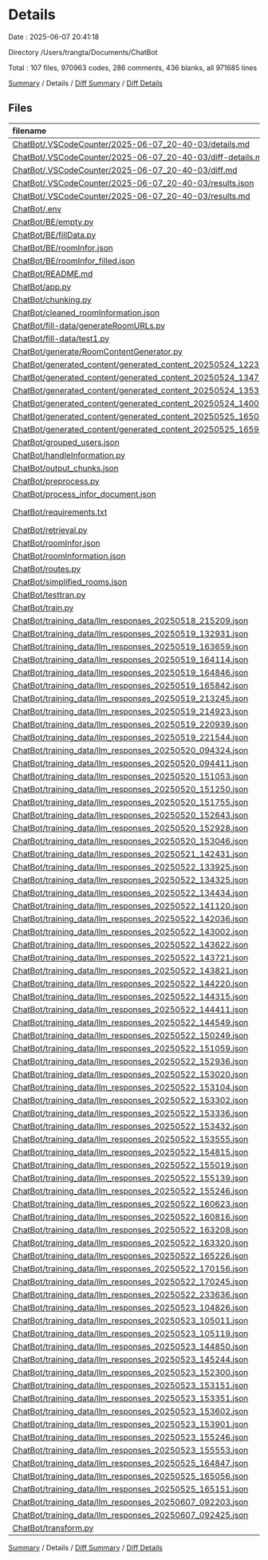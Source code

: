 # Details

Date : 2025-06-07 20:41:18

Directory /Users/trangta/Documents/ChatBot

Total : 107 files,  970963 codes, 286 comments, 436 blanks, all 971685 lines

[Summary](results.md) / Details / [Diff Summary](diff.md) / [Diff Details](diff-details.md)

## Files
| filename | language | code | comment | blank | total |
| :--- | :--- | ---: | ---: | ---: | ---: |
| [ChatBot/.VSCodeCounter/2025-06-07\_20-40-03/details.md](/ChatBot/.VSCodeCounter/2025-06-07_20-40-03/details.md) | Markdown | 111 | 0 | 6 | 117 |
| [ChatBot/.VSCodeCounter/2025-06-07\_20-40-03/diff-details.md](/ChatBot/.VSCodeCounter/2025-06-07_20-40-03/diff-details.md) | Markdown | 9 | 0 | 6 | 15 |
| [ChatBot/.VSCodeCounter/2025-06-07\_20-40-03/diff.md](/ChatBot/.VSCodeCounter/2025-06-07_20-40-03/diff.md) | Markdown | 12 | 0 | 7 | 19 |
| [ChatBot/.VSCodeCounter/2025-06-07\_20-40-03/results.json](/ChatBot/.VSCodeCounter/2025-06-07_20-40-03/results.json) | JSON | 1 | 0 | 0 | 1 |
| [ChatBot/.VSCodeCounter/2025-06-07\_20-40-03/results.md](/ChatBot/.VSCodeCounter/2025-06-07_20-40-03/results.md) | Markdown | 24 | 0 | 7 | 31 |
| [ChatBot/.env](/ChatBot/.env) | Properties | 3 | 0 | 0 | 3 |
| [ChatBot/BE/empty.py](/ChatBot/BE/empty.py) | Python | 45 | 1 | 7 | 53 |
| [ChatBot/BE/fillData.py](/ChatBot/BE/fillData.py) | Python | 31 | 3 | 10 | 44 |
| [ChatBot/BE/roomInfor.json](/ChatBot/BE/roomInfor.json) | JSON | 140,546 | 0 | 0 | 140,546 |
| [ChatBot/BE/roomInfor\_filled.json](/ChatBot/BE/roomInfor_filled.json) | JSON | 140,546 | 0 | 1 | 140,547 |
| [ChatBot/README.md](/ChatBot/README.md) | Markdown | 1 | 0 | 0 | 1 |
| [ChatBot/app.py](/ChatBot/app.py) | Python | 8 | 0 | 6 | 14 |
| [ChatBot/chunking.py](/ChatBot/chunking.py) | Python | 99 | 2 | 15 | 116 |
| [ChatBot/cleaned\_roomInformation.json](/ChatBot/cleaned_roomInformation.json) | JSON | 140,546 | 0 | 0 | 140,546 |
| [ChatBot/fill-data/generateRoomURLs.py](/ChatBot/fill-data/generateRoomURLs.py) | Python | 9 | 3 | 4 | 16 |
| [ChatBot/fill-data/test1.py](/ChatBot/fill-data/test1.py) | Python | 23 | 2 | 5 | 30 |
| [ChatBot/generate/RoomContentGenerator.py](/ChatBot/generate/RoomContentGenerator.py) | Python | 315 | 23 | 72 | 410 |
| [ChatBot/generated\_content/generated\_content\_20250524\_122311.json](/ChatBot/generated_content/generated_content_20250524_122311.json) | JSON | 41 | 0 | 0 | 41 |
| [ChatBot/generated\_content/generated\_content\_20250524\_134753.json](/ChatBot/generated_content/generated_content_20250524_134753.json) | JSON | 24 | 0 | 0 | 24 |
| [ChatBot/generated\_content/generated\_content\_20250524\_135302.json](/ChatBot/generated_content/generated_content_20250524_135302.json) | JSON | 68 | 0 | 0 | 68 |
| [ChatBot/generated\_content/generated\_content\_20250524\_140015.json](/ChatBot/generated_content/generated_content_20250524_140015.json) | JSON | 64 | 0 | 0 | 64 |
| [ChatBot/generated\_content/generated\_content\_20250525\_165040.json](/ChatBot/generated_content/generated_content_20250525_165040.json) | JSON | 71 | 0 | 0 | 71 |
| [ChatBot/generated\_content/generated\_content\_20250525\_165901.json](/ChatBot/generated_content/generated_content_20250525_165901.json) | JSON | 25 | 0 | 0 | 25 |
| [ChatBot/grouped\_users.json](/ChatBot/grouped_users.json) | JSON | 145,489 | 0 | 0 | 145,489 |
| [ChatBot/handleInformation.py](/ChatBot/handleInformation.py) | Python | 87 | 21 | 41 | 149 |
| [ChatBot/output\_chunks.json](/ChatBot/output_chunks.json) | JSON | 54,450 | 0 | 1 | 54,451 |
| [ChatBot/preprocess.py](/ChatBot/preprocess.py) | Python | 115 | 152 | 53 | 320 |
| [ChatBot/process\_infor\_document.json](/ChatBot/process_infor_document.json) | JSON | 50 | 0 | 0 | 50 |
| [ChatBot/requirements.txt](/ChatBot/requirements.txt) | pip requirements | 6 | 0 | 0 | 6 |
| [ChatBot/retrieval.py](/ChatBot/retrieval.py) | Python | 641 | 56 | 97 | 794 |
| [ChatBot/roomInfor.json](/ChatBot/roomInfor.json) | JSON | 140,546 | 0 | 0 | 140,546 |
| [ChatBot/roomInformation.json](/ChatBot/roomInformation.json) | JSON | 141,068 | 0 | 1 | 141,069 |
| [ChatBot/routes.py](/ChatBot/routes.py) | Python | 81 | 5 | 22 | 108 |
| [ChatBot/simplified\_rooms.json](/ChatBot/simplified_rooms.json) | JSON | 64,863 | 0 | 2 | 64,865 |
| [ChatBot/testtran.py](/ChatBot/testtran.py) | Python | 25 | 6 | 7 | 38 |
| [ChatBot/train.py](/ChatBot/train.py) | Python | 160 | 7 | 37 | 204 |
| [ChatBot/training\_data/llm\_responses\_20250518\_215209.json](/ChatBot/training_data/llm_responses_20250518_215209.json) | JSON | 9 | 0 | 0 | 9 |
| [ChatBot/training\_data/llm\_responses\_20250519\_132931.json](/ChatBot/training_data/llm_responses_20250519_132931.json) | JSON | 9 | 0 | 0 | 9 |
| [ChatBot/training\_data/llm\_responses\_20250519\_163659.json](/ChatBot/training_data/llm_responses_20250519_163659.json) | JSON | 9 | 0 | 0 | 9 |
| [ChatBot/training\_data/llm\_responses\_20250519\_164114.json](/ChatBot/training_data/llm_responses_20250519_164114.json) | JSON | 9 | 0 | 0 | 9 |
| [ChatBot/training\_data/llm\_responses\_20250519\_164846.json](/ChatBot/training_data/llm_responses_20250519_164846.json) | JSON | 9 | 0 | 0 | 9 |
| [ChatBot/training\_data/llm\_responses\_20250519\_165842.json](/ChatBot/training_data/llm_responses_20250519_165842.json) | JSON | 9 | 0 | 0 | 9 |
| [ChatBot/training\_data/llm\_responses\_20250519\_213245.json](/ChatBot/training_data/llm_responses_20250519_213245.json) | JSON | 9 | 0 | 0 | 9 |
| [ChatBot/training\_data/llm\_responses\_20250519\_214923.json](/ChatBot/training_data/llm_responses_20250519_214923.json) | JSON | 9 | 0 | 0 | 9 |
| [ChatBot/training\_data/llm\_responses\_20250519\_220939.json](/ChatBot/training_data/llm_responses_20250519_220939.json) | JSON | 9 | 0 | 0 | 9 |
| [ChatBot/training\_data/llm\_responses\_20250519\_221544.json](/ChatBot/training_data/llm_responses_20250519_221544.json) | JSON | 9 | 0 | 0 | 9 |
| [ChatBot/training\_data/llm\_responses\_20250520\_094324.json](/ChatBot/training_data/llm_responses_20250520_094324.json) | JSON | 9 | 0 | 0 | 9 |
| [ChatBot/training\_data/llm\_responses\_20250520\_094411.json](/ChatBot/training_data/llm_responses_20250520_094411.json) | JSON | 9 | 0 | 0 | 9 |
| [ChatBot/training\_data/llm\_responses\_20250520\_151053.json](/ChatBot/training_data/llm_responses_20250520_151053.json) | JSON | 9 | 0 | 0 | 9 |
| [ChatBot/training\_data/llm\_responses\_20250520\_151250.json](/ChatBot/training_data/llm_responses_20250520_151250.json) | JSON | 9 | 0 | 0 | 9 |
| [ChatBot/training\_data/llm\_responses\_20250520\_151755.json](/ChatBot/training_data/llm_responses_20250520_151755.json) | JSON | 9 | 0 | 0 | 9 |
| [ChatBot/training\_data/llm\_responses\_20250520\_152643.json](/ChatBot/training_data/llm_responses_20250520_152643.json) | JSON | 9 | 0 | 0 | 9 |
| [ChatBot/training\_data/llm\_responses\_20250520\_152928.json](/ChatBot/training_data/llm_responses_20250520_152928.json) | JSON | 9 | 0 | 0 | 9 |
| [ChatBot/training\_data/llm\_responses\_20250520\_153046.json](/ChatBot/training_data/llm_responses_20250520_153046.json) | JSON | 9 | 0 | 0 | 9 |
| [ChatBot/training\_data/llm\_responses\_20250521\_142431.json](/ChatBot/training_data/llm_responses_20250521_142431.json) | JSON | 9 | 0 | 0 | 9 |
| [ChatBot/training\_data/llm\_responses\_20250522\_133925.json](/ChatBot/training_data/llm_responses_20250522_133925.json) | JSON | 9 | 0 | 0 | 9 |
| [ChatBot/training\_data/llm\_responses\_20250522\_134325.json](/ChatBot/training_data/llm_responses_20250522_134325.json) | JSON | 9 | 0 | 0 | 9 |
| [ChatBot/training\_data/llm\_responses\_20250522\_134434.json](/ChatBot/training_data/llm_responses_20250522_134434.json) | JSON | 9 | 0 | 0 | 9 |
| [ChatBot/training\_data/llm\_responses\_20250522\_141120.json](/ChatBot/training_data/llm_responses_20250522_141120.json) | JSON | 9 | 0 | 0 | 9 |
| [ChatBot/training\_data/llm\_responses\_20250522\_142036.json](/ChatBot/training_data/llm_responses_20250522_142036.json) | JSON | 9 | 0 | 0 | 9 |
| [ChatBot/training\_data/llm\_responses\_20250522\_143002.json](/ChatBot/training_data/llm_responses_20250522_143002.json) | JSON | 9 | 0 | 0 | 9 |
| [ChatBot/training\_data/llm\_responses\_20250522\_143622.json](/ChatBot/training_data/llm_responses_20250522_143622.json) | JSON | 9 | 0 | 0 | 9 |
| [ChatBot/training\_data/llm\_responses\_20250522\_143721.json](/ChatBot/training_data/llm_responses_20250522_143721.json) | JSON | 9 | 0 | 0 | 9 |
| [ChatBot/training\_data/llm\_responses\_20250522\_143821.json](/ChatBot/training_data/llm_responses_20250522_143821.json) | JSON | 9 | 0 | 0 | 9 |
| [ChatBot/training\_data/llm\_responses\_20250522\_144220.json](/ChatBot/training_data/llm_responses_20250522_144220.json) | JSON | 9 | 0 | 0 | 9 |
| [ChatBot/training\_data/llm\_responses\_20250522\_144315.json](/ChatBot/training_data/llm_responses_20250522_144315.json) | JSON | 9 | 0 | 0 | 9 |
| [ChatBot/training\_data/llm\_responses\_20250522\_144411.json](/ChatBot/training_data/llm_responses_20250522_144411.json) | JSON | 9 | 0 | 0 | 9 |
| [ChatBot/training\_data/llm\_responses\_20250522\_144549.json](/ChatBot/training_data/llm_responses_20250522_144549.json) | JSON | 9 | 0 | 0 | 9 |
| [ChatBot/training\_data/llm\_responses\_20250522\_150249.json](/ChatBot/training_data/llm_responses_20250522_150249.json) | JSON | 9 | 0 | 0 | 9 |
| [ChatBot/training\_data/llm\_responses\_20250522\_151059.json](/ChatBot/training_data/llm_responses_20250522_151059.json) | JSON | 9 | 0 | 0 | 9 |
| [ChatBot/training\_data/llm\_responses\_20250522\_152936.json](/ChatBot/training_data/llm_responses_20250522_152936.json) | JSON | 9 | 0 | 0 | 9 |
| [ChatBot/training\_data/llm\_responses\_20250522\_153020.json](/ChatBot/training_data/llm_responses_20250522_153020.json) | JSON | 9 | 0 | 0 | 9 |
| [ChatBot/training\_data/llm\_responses\_20250522\_153104.json](/ChatBot/training_data/llm_responses_20250522_153104.json) | JSON | 9 | 0 | 0 | 9 |
| [ChatBot/training\_data/llm\_responses\_20250522\_153302.json](/ChatBot/training_data/llm_responses_20250522_153302.json) | JSON | 9 | 0 | 0 | 9 |
| [ChatBot/training\_data/llm\_responses\_20250522\_153336.json](/ChatBot/training_data/llm_responses_20250522_153336.json) | JSON | 9 | 0 | 0 | 9 |
| [ChatBot/training\_data/llm\_responses\_20250522\_153432.json](/ChatBot/training_data/llm_responses_20250522_153432.json) | JSON | 9 | 0 | 0 | 9 |
| [ChatBot/training\_data/llm\_responses\_20250522\_153555.json](/ChatBot/training_data/llm_responses_20250522_153555.json) | JSON | 9 | 0 | 0 | 9 |
| [ChatBot/training\_data/llm\_responses\_20250522\_154815.json](/ChatBot/training_data/llm_responses_20250522_154815.json) | JSON | 9 | 0 | 0 | 9 |
| [ChatBot/training\_data/llm\_responses\_20250522\_155019.json](/ChatBot/training_data/llm_responses_20250522_155019.json) | JSON | 9 | 0 | 0 | 9 |
| [ChatBot/training\_data/llm\_responses\_20250522\_155139.json](/ChatBot/training_data/llm_responses_20250522_155139.json) | JSON | 9 | 0 | 0 | 9 |
| [ChatBot/training\_data/llm\_responses\_20250522\_155246.json](/ChatBot/training_data/llm_responses_20250522_155246.json) | JSON | 9 | 0 | 0 | 9 |
| [ChatBot/training\_data/llm\_responses\_20250522\_160623.json](/ChatBot/training_data/llm_responses_20250522_160623.json) | JSON | 9 | 0 | 0 | 9 |
| [ChatBot/training\_data/llm\_responses\_20250522\_160816.json](/ChatBot/training_data/llm_responses_20250522_160816.json) | JSON | 9 | 0 | 0 | 9 |
| [ChatBot/training\_data/llm\_responses\_20250522\_163208.json](/ChatBot/training_data/llm_responses_20250522_163208.json) | JSON | 9 | 0 | 0 | 9 |
| [ChatBot/training\_data/llm\_responses\_20250522\_163320.json](/ChatBot/training_data/llm_responses_20250522_163320.json) | JSON | 9 | 0 | 0 | 9 |
| [ChatBot/training\_data/llm\_responses\_20250522\_165226.json](/ChatBot/training_data/llm_responses_20250522_165226.json) | JSON | 9 | 0 | 0 | 9 |
| [ChatBot/training\_data/llm\_responses\_20250522\_170156.json](/ChatBot/training_data/llm_responses_20250522_170156.json) | JSON | 9 | 0 | 0 | 9 |
| [ChatBot/training\_data/llm\_responses\_20250522\_170245.json](/ChatBot/training_data/llm_responses_20250522_170245.json) | JSON | 9 | 0 | 0 | 9 |
| [ChatBot/training\_data/llm\_responses\_20250522\_233636.json](/ChatBot/training_data/llm_responses_20250522_233636.json) | JSON | 9 | 0 | 0 | 9 |
| [ChatBot/training\_data/llm\_responses\_20250523\_104826.json](/ChatBot/training_data/llm_responses_20250523_104826.json) | JSON | 9 | 0 | 0 | 9 |
| [ChatBot/training\_data/llm\_responses\_20250523\_105011.json](/ChatBot/training_data/llm_responses_20250523_105011.json) | JSON | 9 | 0 | 0 | 9 |
| [ChatBot/training\_data/llm\_responses\_20250523\_105119.json](/ChatBot/training_data/llm_responses_20250523_105119.json) | JSON | 9 | 0 | 0 | 9 |
| [ChatBot/training\_data/llm\_responses\_20250523\_144850.json](/ChatBot/training_data/llm_responses_20250523_144850.json) | JSON | 9 | 0 | 0 | 9 |
| [ChatBot/training\_data/llm\_responses\_20250523\_145244.json](/ChatBot/training_data/llm_responses_20250523_145244.json) | JSON | 9 | 0 | 0 | 9 |
| [ChatBot/training\_data/llm\_responses\_20250523\_152300.json](/ChatBot/training_data/llm_responses_20250523_152300.json) | JSON | 9 | 0 | 0 | 9 |
| [ChatBot/training\_data/llm\_responses\_20250523\_153151.json](/ChatBot/training_data/llm_responses_20250523_153151.json) | JSON | 9 | 0 | 0 | 9 |
| [ChatBot/training\_data/llm\_responses\_20250523\_153351.json](/ChatBot/training_data/llm_responses_20250523_153351.json) | JSON | 9 | 0 | 0 | 9 |
| [ChatBot/training\_data/llm\_responses\_20250523\_153602.json](/ChatBot/training_data/llm_responses_20250523_153602.json) | JSON | 9 | 0 | 0 | 9 |
| [ChatBot/training\_data/llm\_responses\_20250523\_153901.json](/ChatBot/training_data/llm_responses_20250523_153901.json) | JSON | 9 | 0 | 0 | 9 |
| [ChatBot/training\_data/llm\_responses\_20250523\_155246.json](/ChatBot/training_data/llm_responses_20250523_155246.json) | JSON | 9 | 0 | 0 | 9 |
| [ChatBot/training\_data/llm\_responses\_20250523\_155553.json](/ChatBot/training_data/llm_responses_20250523_155553.json) | JSON | 9 | 0 | 0 | 9 |
| [ChatBot/training\_data/llm\_responses\_20250525\_164847.json](/ChatBot/training_data/llm_responses_20250525_164847.json) | JSON | 9 | 0 | 0 | 9 |
| [ChatBot/training\_data/llm\_responses\_20250525\_165056.json](/ChatBot/training_data/llm_responses_20250525_165056.json) | JSON | 9 | 0 | 0 | 9 |
| [ChatBot/training\_data/llm\_responses\_20250525\_165151.json](/ChatBot/training_data/llm_responses_20250525_165151.json) | JSON | 9 | 0 | 0 | 9 |
| [ChatBot/training\_data/llm\_responses\_20250607\_092203.json](/ChatBot/training_data/llm_responses_20250607_092203.json) | JSON | 9 | 0 | 0 | 9 |
| [ChatBot/training\_data/llm\_responses\_20250607\_092425.json](/ChatBot/training_data/llm_responses_20250607_092425.json) | JSON | 9 | 0 | 0 | 9 |
| [ChatBot/transform.py](/ChatBot/transform.py) | Python | 130 | 5 | 29 | 164 |

[Summary](results.md) / Details / [Diff Summary](diff.md) / [Diff Details](diff-details.md)